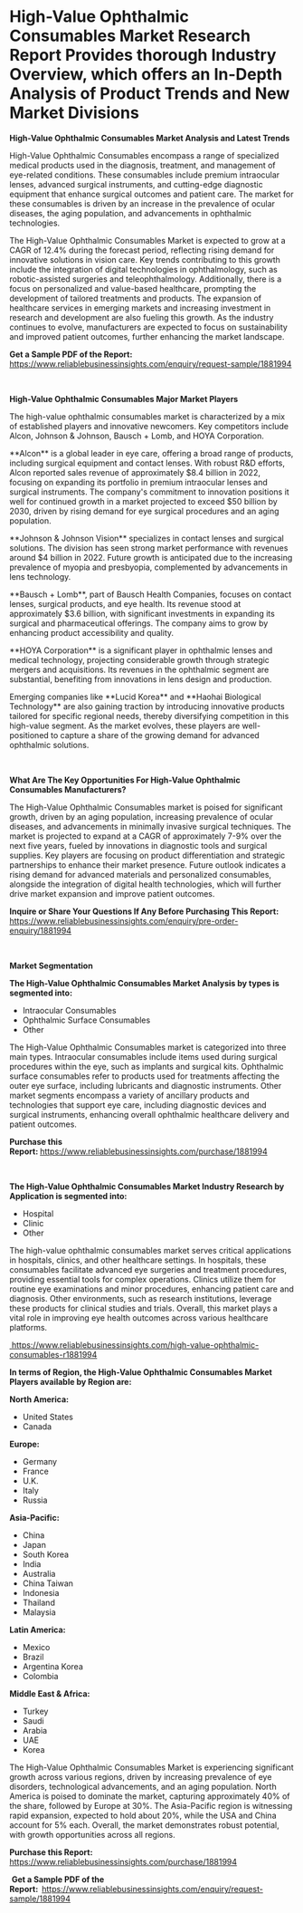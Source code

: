 <p><h1>High-Value Ophthalmic Consumables Market Research Report Provides thorough Industry Overview, which offers an In-Depth Analysis of Product Trends and New Market Divisions</h1></p><p><strong>High-Value Ophthalmic Consumables Market Analysis and Latest Trends</strong></p>
<p><p>High-Value Ophthalmic Consumables encompass a range of specialized medical products used in the diagnosis, treatment, and management of eye-related conditions. These consumables include premium intraocular lenses, advanced surgical instruments, and cutting-edge diagnostic equipment that enhance surgical outcomes and patient care. The market for these consumables is driven by an increase in the prevalence of ocular diseases, the aging population, and advancements in ophthalmic technologies. </p><p>The High-Value Ophthalmic Consumables Market is expected to grow at a CAGR of 12.4% during the forecast period, reflecting rising demand for innovative solutions in vision care. Key trends contributing to this growth include the integration of digital technologies in ophthalmology, such as robotic-assisted surgeries and teleophthalmology. Additionally, there is a focus on personalized and value-based healthcare, prompting the development of tailored treatments and products. The expansion of healthcare services in emerging markets and increasing investment in research and development are also fueling this growth. As the industry continues to evolve, manufacturers are expected to focus on sustainability and improved patient outcomes, further enhancing the market landscape.</p></p>
<p><strong>Get a Sample PDF of the Report:&nbsp;</strong> <a href="https://www.reliablebusinessinsights.com/enquiry/request-sample/1881994?utm_campaign=3344&utm_medium=2&utm_source=Github&utm_content=ia&utm_term=14042025&utm_id=high-value-ophthalmic-consumables">https://www.reliablebusinessinsights.com/enquiry/request-sample/1881994</a></p>
<p>&nbsp;</p>
<p><strong>High-Value Ophthalmic Consumables Major Market Players</strong></p>
<p><p>The high-value ophthalmic consumables market is characterized by a mix of established players and innovative newcomers. Key competitors include Alcon, Johnson & Johnson, Bausch + Lomb, and HOYA Corporation. </p><p>**Alcon** is a global leader in eye care, offering a broad range of products, including surgical equipment and contact lenses. With robust R&D efforts, Alcon reported sales revenue of approximately $8.4 billion in 2022, focusing on expanding its portfolio in premium intraocular lenses and surgical instruments. The company's commitment to innovation positions it well for continued growth in a market projected to exceed $50 billion by 2030, driven by rising demand for eye surgical procedures and an aging population.</p><p>**Johnson & Johnson Vision** specializes in contact lenses and surgical solutions. The division has seen strong market performance with revenues around $4 billion in 2022. Future growth is anticipated due to the increasing prevalence of myopia and presbyopia, complemented by advancements in lens technology.</p><p>**Bausch + Lomb**, part of Bausch Health Companies, focuses on contact lenses, surgical products, and eye health. Its revenue stood at approximately $3.6 billion, with significant investments in expanding its surgical and pharmaceutical offerings. The company aims to grow by enhancing product accessibility and quality.</p><p>**HOYA Corporation** is a significant player in ophthalmic lenses and medical technology, projecting considerable growth through strategic mergers and acquisitions. Its revenues in the ophthalmic segment are substantial, benefiting from innovations in lens design and production.</p><p>Emerging companies like **Lucid Korea** and **Haohai Biological Technology** are also gaining traction by introducing innovative products tailored for specific regional needs, thereby diversifying competition in this high-value segment. As the market evolves, these players are well-positioned to capture a share of the growing demand for advanced ophthalmic solutions.</p></p>
<p>&nbsp;</p>
<p><strong>What Are The Key Opportunities For High-Value Ophthalmic Consumables Manufacturers?</strong></p>
<p><p>The High-Value Ophthalmic Consumables market is poised for significant growth, driven by an aging population, increasing prevalence of ocular diseases, and advancements in minimally invasive surgical techniques. The market is projected to expand at a CAGR of approximately 7-9% over the next five years, fueled by innovations in diagnostic tools and surgical supplies. Key players are focusing on product differentiation and strategic partnerships to enhance their market presence. Future outlook indicates a rising demand for advanced materials and personalized consumables, alongside the integration of digital health technologies, which will further drive market expansion and improve patient outcomes.</p></p>
<p><strong>Inquire or Share Your Questions If Any Before Purchasing This Report:</strong> <a href="https://www.reliablebusinessinsights.com/enquiry/pre-order-enquiry/1881994?utm_campaign=3344&utm_medium=2&utm_source=Github&utm_content=ia&utm_term=14042025&utm_id=high-value-ophthalmic-consumables">https://www.reliablebusinessinsights.com/enquiry/pre-order-enquiry/1881994</a></p>
<p>&nbsp;</p>
<p><strong>Market Segmentation</strong></p>
<p><strong>The High-Value Ophthalmic Consumables Market Analysis by types is segmented into:</strong></p>
<p><ul><li>Intraocular Consumables</li><li>Ophthalmic Surface Consumables</li><li>Other</li></ul></p>
<p><p>The High-Value Ophthalmic Consumables market is categorized into three main types. Intraocular consumables include items used during surgical procedures within the eye, such as implants and surgical kits. Ophthalmic surface consumables refer to products used for treatments affecting the outer eye surface, including lubricants and diagnostic instruments. Other market segments encompass a variety of ancillary products and technologies that support eye care, including diagnostic devices and surgical instruments, enhancing overall ophthalmic healthcare delivery and patient outcomes.</p></p>
<p><strong>Purchase this Report:&nbsp;</strong><a href="https://www.reliablebusinessinsights.com/purchase/1881994?utm_campaign=3344&utm_medium=2&utm_source=Github&utm_content=ia&utm_term=14042025&utm_id=high-value-ophthalmic-consumables">https://www.reliablebusinessinsights.com/purchase/1881994</a></p>
<p>&nbsp;</p>
<p><strong>The High-Value Ophthalmic Consumables Market Industry Research by Application is segmented into:</strong></p>
<p><ul><li>Hospital</li><li>Clinic</li><li>Other</li></ul></p>
<p><p>The high-value ophthalmic consumables market serves critical applications in hospitals, clinics, and other healthcare settings. In hospitals, these consumables facilitate advanced eye surgeries and treatment procedures, providing essential tools for complex operations. Clinics utilize them for routine eye examinations and minor procedures, enhancing patient care and diagnosis. Other environments, such as research institutions, leverage these products for clinical studies and trials. Overall, this market plays a vital role in improving eye health outcomes across various healthcare platforms.</p></p>
<p><a href="https://www.reliablebusinessinsights.com/high-value-ophthalmic-consumables-r1881994?utm_campaign=3344&utm_medium=2&utm_source=Github&utm_content=ia&utm_term=14042025&utm_id=high-value-ophthalmic-consumables">&nbsp;https://www.reliablebusinessinsights.com/high-value-ophthalmic-consumables-r1881994</a></p>
<p><strong>In terms of Region, the High-Value Ophthalmic Consumables Market Players available by Region are:</strong></p>
<p>
    <p> <strong> North America: </strong>
        <ul>
            <li>United States</li>
            <li>Canada</li>
        </ul>
        </p> 
    <p> <strong> Europe: </strong>
        <ul>
            <li>Germany</li>
            <li>France</li>
            <li>U.K.</li>
            <li>Italy</li>
            <li>Russia</li>
        </ul>
        </p> 
    <p> <strong> Asia-Pacific: </strong>
        <ul>
            <li>China</li>
            <li>Japan</li>
            <li>South Korea</li>
            <li>India</li>
            <li>Australia</li>
            <li>China Taiwan</li>
            <li>Indonesia</li>
            <li>Thailand</li>
            <li>Malaysia</li>
        </ul>
        </p> 
    <p> <strong> Latin America: </strong>
        <ul>
            <li>Mexico</li>
            <li>Brazil</li>
            <li>Argentina Korea</li>
            <li>Colombia</li>
        </ul>
        </p> 
    <p> <strong> Middle East & Africa: </strong>
        <ul>
            <li>Turkey</li>
            <li>Saudi</li>
            <li>Arabia</li>
            <li>UAE</li>
            <li>Korea</li>
        </ul>
    </p>
    </p>
<p><p>The High-Value Ophthalmic Consumables Market is experiencing significant growth across various regions, driven by increasing prevalence of eye disorders, technological advancements, and an aging population. North America is poised to dominate the market, capturing approximately 40% of the share, followed by Europe at 30%. The Asia-Pacific region is witnessing rapid expansion, expected to hold about 20%, while the USA and China account for 5% each. Overall, the market demonstrates robust potential, with growth opportunities across all regions.</p></p>
<p><strong>Purchase this Report: </strong><a href="https://www.reliablebusinessinsights.com/purchase/1881994?utm_campaign=3344&utm_medium=2&utm_source=Github&utm_content=ia&utm_term=14042025&utm_id=high-value-ophthalmic-consumables">https://www.reliablebusinessinsights.com/purchase/1881994</a></p>
<p>&nbsp;<strong>Get a Sample PDF of the Report:&nbsp;&nbsp;</strong><a href="https://www.reliablebusinessinsights.com/enquiry/request-sample/1881994?utm_campaign=3344&utm_medium=2&utm_source=Github&utm_content=ia&utm_term=14042025&utm_id=high-value-ophthalmic-consumables">https://www.reliablebusinessinsights.com/enquiry/request-sample/1881994</a></p>
<p><strong></strong></p>
<p><p></p><p></p><p></p></p>